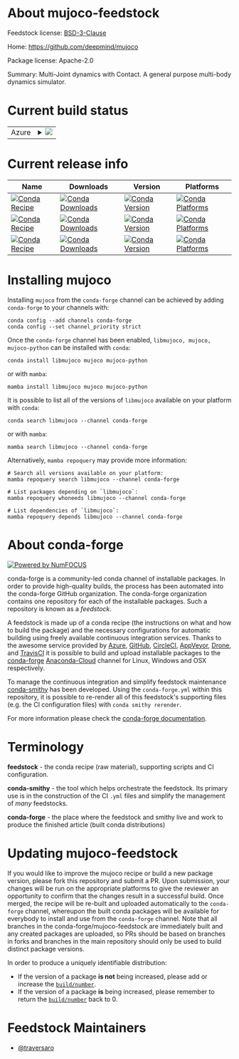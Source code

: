 About mujoco-feedstock
======================

Feedstock license: [BSD-3-Clause](https://github.com/conda-forge/mujoco-feedstock/blob/main/LICENSE.txt)

Home: https://github.com/deepmind/mujoco

Package license: Apache-2.0

Summary: Multi-Joint dynamics with Contact. A general purpose multi-body dynamics simulator.

Current build status
====================


<table>
    
  <tr>
    <td>Azure</td>
    <td>
      <details>
        <summary>
          <a href="https://dev.azure.com/conda-forge/feedstock-builds/_build/latest?definitionId=16475&branchName=main">
            <img src="https://dev.azure.com/conda-forge/feedstock-builds/_apis/build/status/mujoco-feedstock?branchName=main">
          </a>
        </summary>
        <table>
          <thead><tr><th>Variant</th><th>Status</th></tr></thead>
          <tbody><tr>
              <td>linux_64</td>
              <td>
                <a href="https://dev.azure.com/conda-forge/feedstock-builds/_build/latest?definitionId=16475&branchName=main">
                  <img src="https://dev.azure.com/conda-forge/feedstock-builds/_apis/build/status/mujoco-feedstock?branchName=main&jobName=linux&configuration=linux%20linux_64_" alt="variant">
                </a>
              </td>
            </tr><tr>
              <td>linux_aarch64</td>
              <td>
                <a href="https://dev.azure.com/conda-forge/feedstock-builds/_build/latest?definitionId=16475&branchName=main">
                  <img src="https://dev.azure.com/conda-forge/feedstock-builds/_apis/build/status/mujoco-feedstock?branchName=main&jobName=linux&configuration=linux%20linux_aarch64_" alt="variant">
                </a>
              </td>
            </tr><tr>
              <td>linux_ppc64le</td>
              <td>
                <a href="https://dev.azure.com/conda-forge/feedstock-builds/_build/latest?definitionId=16475&branchName=main">
                  <img src="https://dev.azure.com/conda-forge/feedstock-builds/_apis/build/status/mujoco-feedstock?branchName=main&jobName=linux&configuration=linux%20linux_ppc64le_" alt="variant">
                </a>
              </td>
            </tr><tr>
              <td>osx_64</td>
              <td>
                <a href="https://dev.azure.com/conda-forge/feedstock-builds/_build/latest?definitionId=16475&branchName=main">
                  <img src="https://dev.azure.com/conda-forge/feedstock-builds/_apis/build/status/mujoco-feedstock?branchName=main&jobName=osx&configuration=osx%20osx_64_" alt="variant">
                </a>
              </td>
            </tr><tr>
              <td>osx_arm64</td>
              <td>
                <a href="https://dev.azure.com/conda-forge/feedstock-builds/_build/latest?definitionId=16475&branchName=main">
                  <img src="https://dev.azure.com/conda-forge/feedstock-builds/_apis/build/status/mujoco-feedstock?branchName=main&jobName=osx&configuration=osx%20osx_arm64_" alt="variant">
                </a>
              </td>
            </tr><tr>
              <td>win_64</td>
              <td>
                <a href="https://dev.azure.com/conda-forge/feedstock-builds/_build/latest?definitionId=16475&branchName=main">
                  <img src="https://dev.azure.com/conda-forge/feedstock-builds/_apis/build/status/mujoco-feedstock?branchName=main&jobName=win&configuration=win%20win_64_" alt="variant">
                </a>
              </td>
            </tr>
          </tbody>
        </table>
      </details>
    </td>
  </tr>
</table>

Current release info
====================

| Name | Downloads | Version | Platforms |
| --- | --- | --- | --- |
| [![Conda Recipe](https://img.shields.io/badge/recipe-libmujoco-green.svg)](https://anaconda.org/conda-forge/libmujoco) | [![Conda Downloads](https://img.shields.io/conda/dn/conda-forge/libmujoco.svg)](https://anaconda.org/conda-forge/libmujoco) | [![Conda Version](https://img.shields.io/conda/vn/conda-forge/libmujoco.svg)](https://anaconda.org/conda-forge/libmujoco) | [![Conda Platforms](https://img.shields.io/conda/pn/conda-forge/libmujoco.svg)](https://anaconda.org/conda-forge/libmujoco) |
| [![Conda Recipe](https://img.shields.io/badge/recipe-mujoco-green.svg)](https://anaconda.org/conda-forge/mujoco) | [![Conda Downloads](https://img.shields.io/conda/dn/conda-forge/mujoco.svg)](https://anaconda.org/conda-forge/mujoco) | [![Conda Version](https://img.shields.io/conda/vn/conda-forge/mujoco.svg)](https://anaconda.org/conda-forge/mujoco) | [![Conda Platforms](https://img.shields.io/conda/pn/conda-forge/mujoco.svg)](https://anaconda.org/conda-forge/mujoco) |
| [![Conda Recipe](https://img.shields.io/badge/recipe-mujoco--python-green.svg)](https://anaconda.org/conda-forge/mujoco-python) | [![Conda Downloads](https://img.shields.io/conda/dn/conda-forge/mujoco-python.svg)](https://anaconda.org/conda-forge/mujoco-python) | [![Conda Version](https://img.shields.io/conda/vn/conda-forge/mujoco-python.svg)](https://anaconda.org/conda-forge/mujoco-python) | [![Conda Platforms](https://img.shields.io/conda/pn/conda-forge/mujoco-python.svg)](https://anaconda.org/conda-forge/mujoco-python) |

Installing mujoco
=================

Installing `mujoco` from the `conda-forge` channel can be achieved by adding `conda-forge` to your channels with:

```
conda config --add channels conda-forge
conda config --set channel_priority strict
```

Once the `conda-forge` channel has been enabled, `libmujoco, mujoco, mujoco-python` can be installed with `conda`:

```
conda install libmujoco mujoco mujoco-python
```

or with `mamba`:

```
mamba install libmujoco mujoco mujoco-python
```

It is possible to list all of the versions of `libmujoco` available on your platform with `conda`:

```
conda search libmujoco --channel conda-forge
```

or with `mamba`:

```
mamba search libmujoco --channel conda-forge
```

Alternatively, `mamba repoquery` may provide more information:

```
# Search all versions available on your platform:
mamba repoquery search libmujoco --channel conda-forge

# List packages depending on `libmujoco`:
mamba repoquery whoneeds libmujoco --channel conda-forge

# List dependencies of `libmujoco`:
mamba repoquery depends libmujoco --channel conda-forge
```


About conda-forge
=================

[![Powered by
NumFOCUS](https://img.shields.io/badge/powered%20by-NumFOCUS-orange.svg?style=flat&colorA=E1523D&colorB=007D8A)](https://numfocus.org)

conda-forge is a community-led conda channel of installable packages.
In order to provide high-quality builds, the process has been automated into the
conda-forge GitHub organization. The conda-forge organization contains one repository
for each of the installable packages. Such a repository is known as a *feedstock*.

A feedstock is made up of a conda recipe (the instructions on what and how to build
the package) and the necessary configurations for automatic building using freely
available continuous integration services. Thanks to the awesome service provided by
[Azure](https://azure.microsoft.com/en-us/services/devops/), [GitHub](https://github.com/),
[CircleCI](https://circleci.com/), [AppVeyor](https://www.appveyor.com/),
[Drone](https://cloud.drone.io/welcome), and [TravisCI](https://travis-ci.com/)
it is possible to build and upload installable packages to the
[conda-forge](https://anaconda.org/conda-forge) [Anaconda-Cloud](https://anaconda.org/)
channel for Linux, Windows and OSX respectively.

To manage the continuous integration and simplify feedstock maintenance
[conda-smithy](https://github.com/conda-forge/conda-smithy) has been developed.
Using the ``conda-forge.yml`` within this repository, it is possible to re-render all of
this feedstock's supporting files (e.g. the CI configuration files) with ``conda smithy rerender``.

For more information please check the [conda-forge documentation](https://conda-forge.org/docs/).

Terminology
===========

**feedstock** - the conda recipe (raw material), supporting scripts and CI configuration.

**conda-smithy** - the tool which helps orchestrate the feedstock.
                   Its primary use is in the construction of the CI ``.yml`` files
                   and simplify the management of *many* feedstocks.

**conda-forge** - the place where the feedstock and smithy live and work to
                  produce the finished article (built conda distributions)


Updating mujoco-feedstock
=========================

If you would like to improve the mujoco recipe or build a new
package version, please fork this repository and submit a PR. Upon submission,
your changes will be run on the appropriate platforms to give the reviewer an
opportunity to confirm that the changes result in a successful build. Once
merged, the recipe will be re-built and uploaded automatically to the
`conda-forge` channel, whereupon the built conda packages will be available for
everybody to install and use from the `conda-forge` channel.
Note that all branches in the conda-forge/mujoco-feedstock are
immediately built and any created packages are uploaded, so PRs should be based
on branches in forks and branches in the main repository should only be used to
build distinct package versions.

In order to produce a uniquely identifiable distribution:
 * If the version of a package **is not** being increased, please add or increase
   the [``build/number``](https://docs.conda.io/projects/conda-build/en/latest/resources/define-metadata.html#build-number-and-string).
 * If the version of a package **is** being increased, please remember to return
   the [``build/number``](https://docs.conda.io/projects/conda-build/en/latest/resources/define-metadata.html#build-number-and-string)
   back to 0.

Feedstock Maintainers
=====================

* [@traversaro](https://github.com/traversaro/)

